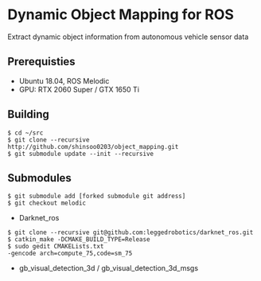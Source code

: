 # Dynamic Object Mapping for ROS

Extract dynamic object information from autonomous vehicle sensor data

## Prerequisties

- Ubuntu 18.04, ROS Melodic
- GPU: RTX 2060 Super / GTX 1650 Ti

## Building
```
$ cd ~/src
$ git clone --recursive http://github.com/shinsoo0203/object_mapping.git
$ git submodule update --init --recursive
```

## Submodules
```
$ git submodule add [forked submodule git address]
$ git checkout melodic
```
- Darknet_ros

```
$ git clone --recursive git@github.com:leggedrobotics/darknet_ros.git
$ catkin_make -DCMAKE_BUILD_TYPE=Release
$ sudo gedit CMAKELists.txt
-gencode arch=compute_75,code=sm_75
```
- gb_visual_detection_3d / gb_visual_detection_3d_msgs
